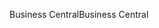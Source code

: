 <span data-ttu-id="5a0b8-101">Business Central</span><span class="sxs-lookup"><span data-stu-id="5a0b8-101">Business Central</span></span>

